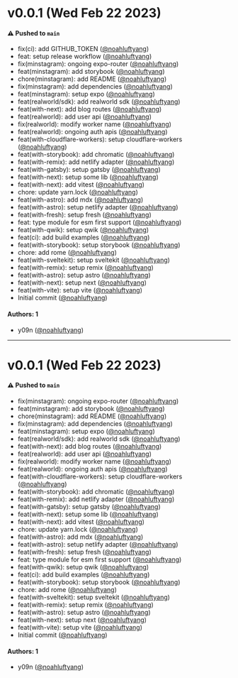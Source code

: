 # v0.0.1 (Wed Feb 22 2023)

#### ⚠️ Pushed to `main`

- fix(ci): add GITHUB_TOKEN ([@noahluftyang](https://github.com/noahluftyang))
- feat: setup release workflow ([@noahluftyang](https://github.com/noahluftyang))
- fix(minstagram): ongoing expo-router ([@noahluftyang](https://github.com/noahluftyang))
- feat(minstagram): add storybook ([@noahluftyang](https://github.com/noahluftyang))
- chore(minstagram): add README ([@noahluftyang](https://github.com/noahluftyang))
- fix(minstagram): add dependencies ([@noahluftyang](https://github.com/noahluftyang))
- feat(minstagram): setup expo ([@noahluftyang](https://github.com/noahluftyang))
- feat(realworld/sdk): add realworld sdk ([@noahluftyang](https://github.com/noahluftyang))
- feat(with-next): add blog routes ([@noahluftyang](https://github.com/noahluftyang))
- feat(realworld): add user api ([@noahluftyang](https://github.com/noahluftyang))
- fix(realworld): modify worker name ([@noahluftyang](https://github.com/noahluftyang))
- feat(realworld): ongoing auth apis ([@noahluftyang](https://github.com/noahluftyang))
- feat(with-cloudflare-workers): setup cloudflare-workers ([@noahluftyang](https://github.com/noahluftyang))
- feat(with-storybook): add chromatic ([@noahluftyang](https://github.com/noahluftyang))
- feat(with-remix): add netlify adapter ([@noahluftyang](https://github.com/noahluftyang))
- feat(with-gatsby): setup gatsby ([@noahluftyang](https://github.com/noahluftyang))
- feat(with-next): setup some lib ([@noahluftyang](https://github.com/noahluftyang))
- feat(with-next): add vitest ([@noahluftyang](https://github.com/noahluftyang))
- chore: update yarn.lock ([@noahluftyang](https://github.com/noahluftyang))
- feat(with-astro): add mdx ([@noahluftyang](https://github.com/noahluftyang))
- feat(with-astro): setup netlify adapter ([@noahluftyang](https://github.com/noahluftyang))
- feat(with-fresh): setup fresh ([@noahluftyang](https://github.com/noahluftyang))
- feat: type module for esm first support ([@noahluftyang](https://github.com/noahluftyang))
- feat(with-qwik): setup qwik ([@noahluftyang](https://github.com/noahluftyang))
- feat(ci): add build examples ([@noahluftyang](https://github.com/noahluftyang))
- feat(with-storybook): setup storybook ([@noahluftyang](https://github.com/noahluftyang))
- chore: add rome ([@noahluftyang](https://github.com/noahluftyang))
- feat(with-sveltekit): setup sveltekit ([@noahluftyang](https://github.com/noahluftyang))
- feat(with-remix): setup remix ([@noahluftyang](https://github.com/noahluftyang))
- feat(with-astro): setup astro ([@noahluftyang](https://github.com/noahluftyang))
- feat(with-next): setup next ([@noahluftyang](https://github.com/noahluftyang))
- feat(with-vite): setup vite ([@noahluftyang](https://github.com/noahluftyang))
- Initial commit ([@noahluftyang](https://github.com/noahluftyang))

#### Authors: 1

- y09n ([@noahluftyang](https://github.com/noahluftyang))

---

# v0.0.1 (Wed Feb 22 2023)

#### ⚠️ Pushed to `main`

- fix(minstagram): ongoing expo-router ([@noahluftyang](https://github.com/noahluftyang))
- feat(minstagram): add storybook ([@noahluftyang](https://github.com/noahluftyang))
- chore(minstagram): add README ([@noahluftyang](https://github.com/noahluftyang))
- fix(minstagram): add dependencies ([@noahluftyang](https://github.com/noahluftyang))
- feat(minstagram): setup expo ([@noahluftyang](https://github.com/noahluftyang))
- feat(realworld/sdk): add realworld sdk ([@noahluftyang](https://github.com/noahluftyang))
- feat(with-next): add blog routes ([@noahluftyang](https://github.com/noahluftyang))
- feat(realworld): add user api ([@noahluftyang](https://github.com/noahluftyang))
- fix(realworld): modify worker name ([@noahluftyang](https://github.com/noahluftyang))
- feat(realworld): ongoing auth apis ([@noahluftyang](https://github.com/noahluftyang))
- feat(with-cloudflare-workers): setup cloudflare-workers ([@noahluftyang](https://github.com/noahluftyang))
- feat(with-storybook): add chromatic ([@noahluftyang](https://github.com/noahluftyang))
- feat(with-remix): add netlify adapter ([@noahluftyang](https://github.com/noahluftyang))
- feat(with-gatsby): setup gatsby ([@noahluftyang](https://github.com/noahluftyang))
- feat(with-next): setup some lib ([@noahluftyang](https://github.com/noahluftyang))
- feat(with-next): add vitest ([@noahluftyang](https://github.com/noahluftyang))
- chore: update yarn.lock ([@noahluftyang](https://github.com/noahluftyang))
- feat(with-astro): add mdx ([@noahluftyang](https://github.com/noahluftyang))
- feat(with-astro): setup netlify adapter ([@noahluftyang](https://github.com/noahluftyang))
- feat(with-fresh): setup fresh ([@noahluftyang](https://github.com/noahluftyang))
- feat: type module for esm first support ([@noahluftyang](https://github.com/noahluftyang))
- feat(with-qwik): setup qwik ([@noahluftyang](https://github.com/noahluftyang))
- feat(ci): add build examples ([@noahluftyang](https://github.com/noahluftyang))
- feat(with-storybook): setup storybook ([@noahluftyang](https://github.com/noahluftyang))
- chore: add rome ([@noahluftyang](https://github.com/noahluftyang))
- feat(with-sveltekit): setup sveltekit ([@noahluftyang](https://github.com/noahluftyang))
- feat(with-remix): setup remix ([@noahluftyang](https://github.com/noahluftyang))
- feat(with-astro): setup astro ([@noahluftyang](https://github.com/noahluftyang))
- feat(with-next): setup next ([@noahluftyang](https://github.com/noahluftyang))
- feat(with-vite): setup vite ([@noahluftyang](https://github.com/noahluftyang))
- Initial commit ([@noahluftyang](https://github.com/noahluftyang))

#### Authors: 1

- y09n ([@noahluftyang](https://github.com/noahluftyang))
